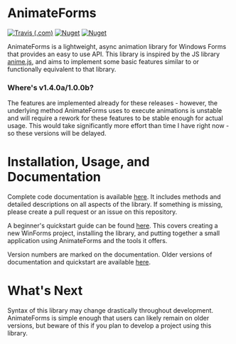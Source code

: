 # AnimateForms

[![Travis (.com)](https://img.shields.io/travis/com/SDBagel/AnimateForms.svg?style=flat-square)](https://travis-ci.com/SDBagel/AnimateForms) [![Nuget](https://img.shields.io/nuget/v/AnimateForms.svg?style=flat-square)](https://www.nuget.org/packages/AnimateForms/)  [![Nuget](https://img.shields.io/nuget/dt/AnimateForms.svg?label=nuget%20downloads&style=flat-square)](https://www.nuget.org/packages/AnimateForms/)

AnimateForms is a lightweight, async animation library for Windows Forms that provides an easy to use API. This library is inspired by the JS library [anime.js](https://animejs.com), and aims to implement some basic features similar to or functionally equivalent to that library.

### Where's v1.4.0a/1.0.0b?
The features are implemented already for these releases - however, the underlying method AnimateForms uses to execute animations is unstable and will require a rework for these features to be stable enough for actual usage. This would take significantly more effort than time I have right now - so these versions will be delayed.

# Installation, Usage, and Documentation

Complete code documentation is available [here](https://sdbagel.github.io/AnimateForms/). It includes methods and detailed descriptions on all aspects of the library. If something is missing, please create a pull request or an issue on this repository.

A beginner's quickstart guide can be found [here](https://sdbagel.github.io/AnimateForms/Quickstart/). This covers creating a new WinForms project, installing the library, and putting together a small application using AnimateForms and the tools it offers. 

Version numbers are marked on the documentation. Older versions of documentation and quickstart are available [here](https://sdbagel.github.io/AnimateForms/old).

# What's Next

Syntax of this library may change drastically throughout development. AnimateForms is simple enough that users can likely remain on older versions, but beware of this if you plan to develop a project using this library.